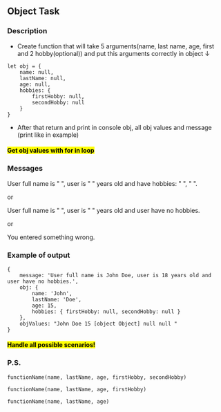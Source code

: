 ## Object Task

### Description

+ Create function that will take 5 arguments(name, last name, age, first and 2 hobby(optional)) and put this arguments correctly in object  ↓
```
let obj = {
    name: null,
    lastName: null,
    age: null,
    hobbies: {
        firstHobby: null,
        secondHobby: null
    }
}
```

+ After that return and print in console obj, all obj values and message (print like in example)

#### <mark>Get obj values with for in loop</mark> 

### Messages

User full name is "  ", user is  " " years old and have hobbies: " ", " ". 

or

User full name is "  ", user is  " " years old and user have no hobbies.

or

You entered something wrong.

### Example of output

```
{
    message: 'User full name is John Doe, user is 18 years old and user have no hobbies.',
    obj: {
        name: 'John',
        lastName: 'Doe',
        age: 15,
        hobbies: { firstHobby: null, secondHobby: null }
    },
    objValues: "John Doe 15 [object Object] null null "
}
```
#### <mark>Handle all possible scenarios!</mark>


### P.S.

```
functionName(name, lastName, age, firstHobby, secondHobby)

functionName(name, lastName, age, firstHobby)

functionName(name, lastName, age)
```
